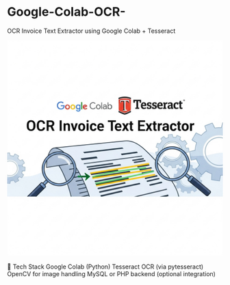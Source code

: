 # Google-Colab-OCR-
 OCR Invoice Text Extractor using Google Colab + Tesseract

<p align="center">
  <img src="banner2.png" alt="Banner for OCR Invoice Text Extractor">
</p>
🔧 Tech Stack
Google Colab (Python)
Tesseract OCR (via pytesseract)
OpenCV for image handling
MySQL or PHP backend (optional integration)
